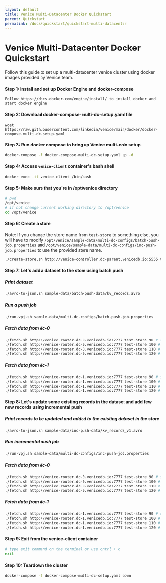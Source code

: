```yaml
---
layout: default
title: Venice Multi-Datacenter Docker Quickstart
parent: Quickstart
permalink: /docs/quickstart/quickstart-multi-datacenter
---
```



# Venice Multi-Datacenter Docker Quickstart


Follow this guide to set up a multi-datacenter venice cluster using docker images
provided by Venice team.


#### Step 1: Install and set up Docker Engine and docker-compose
    Follow https://docs.docker.com/engine/install/ to install docker and start docker engine



#### Step 2: Download docker-compose-multi-dc-setup.yaml file
```
wget https://raw.githubusercontent.com/linkedin/venice/main/docker/docker-compose-multi-dc-setup.yaml
```


#### Step 3: Run docker compose to bring up Venice multi-colo setup
```bash
docker-compose -f docker-compose-multi-dc-setup.yaml up -d
```


#### Step 4: Access `venice-client` container's bash shell
```bash
docker exec -it venice-client /bin/bash
```

#### Step 5: Make sure that you're in /opt/venice directory
```bash
# pwd
/opt/venice
# if not change current working directory to /opt/venice
cd /opt/venice
```

#### Step 6: Create a store 
Note: If you change the store name from `test-store` to something else, you will have to modify `/opt/venice/sample-data/multi-dc-configs/batch-push-job.properties` and `/opt/venice/sample-data/multi-dc-configs/inc-push-job.properties` to use the provided store name. 

```bash
./create-store.sh http://venice-controller.dc-parent.venicedb.io:5555 venice-cluster0 test-store sample-data/schema/keySchema.avsc sample-data/schema/valueSchema.avsc 
```

#### Step 7: Let's add a dataset to the store using batch push

##### Print dataset
```bash
./avro-to-json.sh sample-data/batch-push-data/kv_records.avro 
```

##### Run a push job

```bash
./run-vpj.sh sample-data/multi-dc-configs/batch-push-job.properties 
```

##### Fetch data from dc-0
```bash
./fetch.sh http://venice-router.dc-0.venicedb.io:7777 test-store 90 # should return a value
./fetch.sh http://venice-router.dc-0.venicedb.io:7777 test-store 100 # should return a value
./fetch.sh http://venice-router.dc-0.venicedb.io:7777 test-store 110 # should return null
./fetch.sh http://venice-router.dc-0.venicedb.io:7777 test-store 120 # should return null
```

##### Fetch data from dc-1
```bash
./fetch.sh http://venice-router.dc-1.venicedb.io:7777 test-store 90 # should return a value
./fetch.sh http://venice-router.dc-1.venicedb.io:7777 test-store 100 # should return a value
./fetch.sh http://venice-router.dc-1.venicedb.io:7777 test-store 110 # should return null
./fetch.sh http://venice-router.dc-1.venicedb.io:7777 test-store 120 # should return null
```


#### Step 8: Let's update some existing records in the dataset and add few new records using incremental push

##### Print records to be updated and added to the existing dataset in the store
```bash
./avro-to-json.sh sample-data/inc-push-data/kv_records_v1.avro 
```

##### Run incremental push job
```bash
./run-vpj.sh sample-data/multi-dc-configs/inc-push-job.properties 
```

##### Fetch data from dc-0
```bash
./fetch.sh http://venice-router.dc-0.venicedb.io:7777 test-store 90 # should return an unchanged value
./fetch.sh http://venice-router.dc-0.venicedb.io:7777 test-store 100 # should return an updated value
./fetch.sh http://venice-router.dc-0.venicedb.io:7777 test-store 110 # should return inserted value
./fetch.sh http://venice-router.dc-0.venicedb.io:7777 test-store 120 # should return null
```

##### Fetch data from dc-1
```bash
./fetch.sh http://venice-router.dc-1.venicedb.io:7777 test-store 90 # should return an unchanged value
./fetch.sh http://venice-router.dc-1.venicedb.io:7777 test-store 100 # should return an updated value
./fetch.sh http://venice-router.dc-1.venicedb.io:7777 test-store 110 # should return inserted value
./fetch.sh http://venice-router.dc-1.venicedb.io:7777 test-store 120 # should return null
```

#### Step 9: Exit from the venice-client container
```bash
# type exit command on the terminal or use cntrl + c
exit
```

#### Step 10: Teardown the cluster
```bash
docker-compose -f docker-compose-multi-dc-setup.yaml down
```
